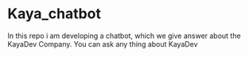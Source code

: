 # Kaya_chatbot

In this repo i am developing a chatbot, which we give answer about the KayaDev Company. You can ask any thing about KayaDev